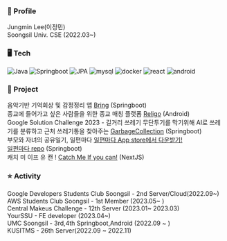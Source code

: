 
### 📌 Profile

Jungmin Lee(이정민)  
Soongsil Univ. CSE (2022.03~)

### 🖥️ Tech
![Java](https://img.shields.io/badge/Java-3776AB?style=flat-square&logo=mysql&logoColor=white)
![Springboot](https://img.shields.io/badge/springboot-6DB33F?style=flat-square&logo=springboot&logoColor=white)
![JPA](https://img.shields.io/badge/JPA-%23ED8B00?style=flat-square&logo=jpa&logoColor=white)
![mysql](https://img.shields.io/badge/Mysql-4479A1?style=flat-square&logo=mysql&logoColor=white)
![docker](https://img.shields.io/badge/Docker-2496ED?style=flat-square&logo=Docker&logoColor=white)
![react](https://img.shields.io/badge/React-61DAFB?style=flat-square&logo=React&logoColor=white)
![android](https://img.shields.io/badge/Android-3DDC84?style=flat-square&logo=Android&logoColor=white)

### 📝 Project
음악기반 기억회상 및 감정정리 앱 [Bring](https://github.com/KUSITMS-Github/26th_Meetup_T2_Bring_back) (Springboot)  
종교에 들어가고 싶은 사람들을 위한 종교 매칭 플랫폼 [Religo](https://github.com/UMC3rdReligo/ReligoFront) (Android)  
Google Solution Challenge 2023 - 길거리 쓰레기 무단투기를 막기위해 AI로 쓰레기를 분류하고 근처 쓰레기통을 찾아주는 [GarbageCollection](https://github.com/gdsc-ssu/garbage-collector-back) (Springboot)  
부모와 자녀의 공유일기, 일편마다 [일편마다 App store에서 다운받기!](https://apps.apple.com/app/%EB%B6%80%EB%AA%A8%EC%99%80-%EC%9E%90%EB%85%80-%EA%B0%84%EC%9D%98-%EA%B9%8A%EC%9D%80-%EB%8C%80%ED%99%94-%EC%9D%BC%ED%8E%B8%EB%A7%88%EB%8B%A4/id6446275837)   
[일편마다 repo](https://github.com/MonggeulOrg/MonggeulDocker) (Springboot)   
캐치 미 이프 유 캔 ! [Catch Me If you can!](https://catch-me-if-you-can-theta.vercel.app/) (NextJS)


### ⭐ Activity

Google Developers Students Club Soongsil - 2nd Server/Cloud(2022.09~)  
AWS Students Club Soongsil - 1st Member (2023.05~ )  
Central Makeus Challenge - 12th Server (2023.01~ 2023.03)   
YourSSU - FE developer (2023.04~)     
UMC Soongsil - 3rd,4th Springboot,Android (2022.09 ~ )    
KUSITMS - 26th Server(2022.09 ~ 2022.11)

